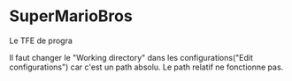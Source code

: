 # SuperMarioBros
Le TFE de progra

Il faut changer le "Working directory" dans les configurations("Edit configurations") car c'est un path absolu. Le path relatif ne fonctionne pas.
